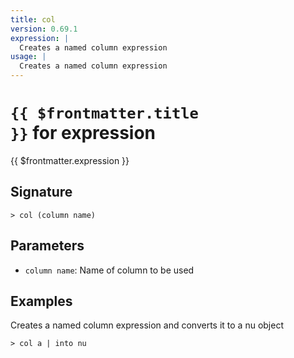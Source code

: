 ```yaml
---
title: col
version: 0.69.1
expression: |
  Creates a named column expression
usage: |
  Creates a named column expression
---
```


# <code>{{ $frontmatter.title }}</code> for expression

<div style='white-space: pre-wrap;margin-top: 10px'>{{ $frontmatter.expression }}</div>

## Signature

```> col (column name)```

## Parameters

 -  `column name`: Name of column to be used

## Examples

Creates a named column expression and converts it to a nu object
```shell
> col a | into nu
```
